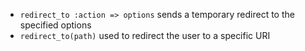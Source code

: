 * `redirect_to :action => options` sends a temporary redirect to the specified options
* `redirect_to(path)` used to redirect the user to a specific URI